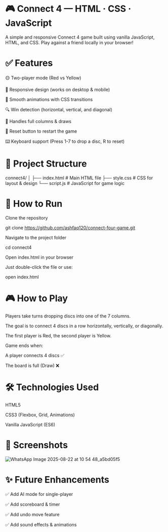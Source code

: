 # 🎮 Connect 4 — HTML · CSS · JavaScript

A simple and responsive Connect 4 game built using vanilla JavaScript, HTML, and CSS. Play against a friend locally in your browser!

# ✅ Features

🟡 Two-player mode (Red vs Yellow)

📱 Responsive design (works on desktop & mobile)

🎨 Smooth animations with CSS transitions

🔍 Win detection (horizontal, vertical, and diagonal)

🚫 Handles full columns & draws

🔁 Reset button to restart the game

⌨️ Keyboard support (Press 1-7 to drop a disc, R to reset)

# 📂 Project Structure
connect4/
│
├── index.html    # Main HTML file
├── style.css     # CSS for layout & design
└── script.js     # JavaScript for game logic

# 🚀 How to Run

Clone the repository

git clone https://github.com/ashfaq120/connect-four-game.git


Navigate to the project folder

cd connect4


Open index.html in your browser

Just double-click the file or use:

open index.html

# 🎮 How to Play

Players take turns dropping discs into one of the 7 columns.

The goal is to connect 4 discs in a row horizontally, vertically, or diagonally.

The first player is Red, the second player is Yellow.

Game ends when:

A player connects 4 discs ✅

The board is full (Draw) ❌

# 🛠️ Technologies Used

HTML5

CSS3 (Flexbox, Grid, Animations)

Vanilla JavaScript (ES6)

# 📸 Screenshots

![WhatsApp Image 2025-08-22 at 10 54 48_a5bd05f5](https://github.com/user-attachments/assets/ff9cf348-cb69-4b5b-8994-4f913cd2e02c)


# ✨ Future Enhancements

✅ Add AI mode for single-player

✅ Add scoreboard & timer

✅ Add undo move feature

✅ Add sound effects & animations


